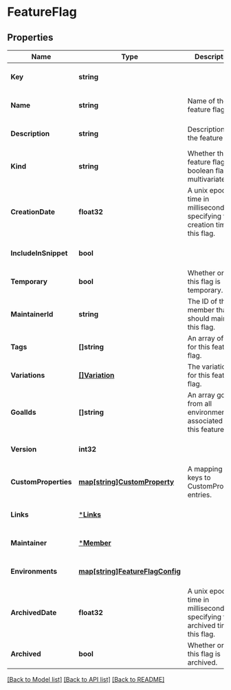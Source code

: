 # FeatureFlag

## Properties
Name | Type | Description | Notes
------------ | ------------- | ------------- | -------------
**Key** | **string** |  | [optional] [default to null]
**Name** | **string** | Name of the feature flag. | [optional] [default to null]
**Description** | **string** | Description of the feature flag. | [optional] [default to null]
**Kind** | **string** | Whether the feature flag is a boolean flag or multivariate. | [optional] [default to null]
**CreationDate** | **float32** | A unix epoch time in milliseconds specifying the creation time of this flag. | [optional] [default to null]
**IncludeInSnippet** | **bool** |  | [optional] [default to null]
**Temporary** | **bool** | Whether or not this flag is temporary. | [optional] [default to null]
**MaintainerId** | **string** | The ID of the member that should maintain this flag. | [optional] [default to null]
**Tags** | **[]string** | An array of tags for this feature flag. | [optional] [default to null]
**Variations** | [**[]Variation**](Variation.md) | The variations for this feature flag. | [optional] [default to null]
**GoalIds** | **[]string** | An array goals from all environments associated with this feature flag | [optional] [default to null]
**Version** | **int32** |  | [optional] [default to null]
**CustomProperties** | [**map[string]CustomProperty**](CustomProperty.md) | A mapping of keys to CustomProperty entries. | [optional] [default to null]
**Links** | [***Links**](Links.md) |  | [optional] [default to null]
**Maintainer** | [***Member**](Member.md) |  | [optional] [default to null]
**Environments** | [**map[string]FeatureFlagConfig**](FeatureFlagConfig.md) |  | [optional] [default to null]
**ArchivedDate** | **float32** | A unix epoch time in milliseconds specifying the archived time of this flag. | [optional] [default to null]
**Archived** | **bool** | Whether or not this flag is archived. | [optional] [default to null]

[[Back to Model list]](../README.md#documentation-for-models) [[Back to API list]](../README.md#documentation-for-api-endpoints) [[Back to README]](../README.md)


